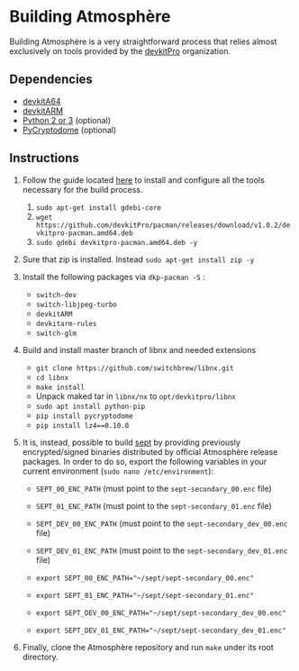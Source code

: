 # Building Atmosphère
Building Atmosphère is a very straightforward process that relies almost exclusively on tools provided by the [devkitPro](https://devkitpro.org) organization.

## Dependencies
+ [devkitA64](https://devkitpro.org)
+ [devkitARM](https://devkitpro.org)
+ [Python 2 or 3](https://www.python.org) (optional)
+ [PyCryptodome](https://pypi.org/project/pycryptodome) (optional)

## Instructions
1. Follow the guide located [here](https://devkitpro.org/wiki/Getting_Started) to install and configure all the tools necessary for the build process. 
    1. `sudo apt-get install gdebi-core`
    1. `wget https://github.com/devkitPro/pacman/releases/download/v1.0.2/devkitpro-pacman.amd64.deb`
    1. `sudo gdebi devkitpro-pacman.amd64.deb -y`

1. Sure that zip is installed. Instead `sudo apt-get install zip -y`

1. Install the following packages via `dkp-pacman -S` :
    + `switch-dev`
    + `switch-libjpeg-turbo`
    + `devkitARM`
    + `devkitarm-rules`
    + `switch-glm`

1. Build and install master branch of libnx and needed extensions 

    + `git clone https://github.com/switchbrew/libnx.git`
    + `cd libnx`
    + `make install`
    + Unpack maked tar in `libnx/nx` to `opt/devkitpro/libnx`
    + `sudo apt install python-pip`
    + `pip install pycryptodome`
    + `pip install lz4==0.10.0`

1. It is, instead, possible to build [sept](components/sept.md) by providing previously encrypted/signed binaries distributed by official Atmosphère release packages. In order to do so, export the following variables in your current environment (`sudo nano /etc/environment`):
    + `SEPT_00_ENC_PATH` (must point to the `sept-secondary_00.enc` file)
    + `SEPT_01_ENC_PATH` (must point to the `sept-secondary_01.enc` file)
    + `SEPT_DEV_00_ENC_PATH` (must point to the `sept-secondary_dev_00.enc` file)
    + `SEPT_DEV_01_ENC_PATH` (must point to the `sept-secondary_dev_01.enc` file)

    + `export SEPT_00_ENC_PATH="~/sept/sept-secondary_00.enc"`
    + `export SEPT_01_ENC_PATH="~/sept/sept-secondary_01.enc"`
    + `export SEPT_DEV_00_ENC_PATH="~/sept/sept-secondary_dev_00.enc"`
    + `export SEPT_DEV_01_ENC_PATH="~/sept/sept-secondary_dev_01.enc"`

1. Finally, clone the Atmosphère repository and run `make` under its root directory.
